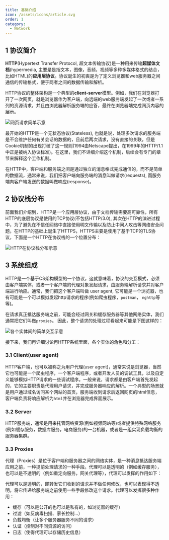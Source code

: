 ```yaml
---
title: 基础介绍
icon: /assets/icons/article.svg
order: 1
category:
  - Network
---
```


## 1 协议简介

**HTTP**(Hypertext Transfer Protocol, 超文本传输协议)是一种用来传输**超媒体文档**(hypermedia, 主要是是指文本，图像，音频，视频等多种多媒体格式的结合，比如HTML)的**应用层协议**。协议诞生的初衷是为了定义浏览器和web服务器之间通信的传输格式，便于两者之间的数据传输和解析。

HTTP协议的整体架构是一个典型的**client-server**模型。例如，我们在浏览器打开了一次网页，就是浏览器作为客户端，向远端的web服务端发起了一次或者一系列的资源请求，并且由浏览器解析服务端的应答，最终在浏览器端完成网页内容的展示。

![网页请求简单示意](/docs/network/http/resource/fetch-a-page.drawio.svg)

最开始的HTTP是一个无状态协议(Stateless), 也就是说，处理多次请求的服务端是不会维护任何有关会话的数据的，且前后两次请求，没有直接的关联，但是 Cookie机制的出现打破了这一规则(1994由Netscape提出，在1999年的HTTP/1.1中正是被纳入协议标准)。在这里，我们不详细介绍这个机制，后续会有专门的章节来解释这个工作机制。

在HTTP中，客户端和服务端之间是通过独立的消息格式完成通信的，而不是简单的数据流，通常来说，我们把客户端向服务端的消息叫做请求(requests), 而服务端向客户端发送的数据叫做响应(response)。

## 2 协议栈分布

前面我们介绍到，HTTP是一个应用层协议，由于文档传输需要高可靠性，所有HTTP的底层协议是使用的TCP协议(不包括HTTP/3.0), 其次在HTTP的演进过程中，为了避免在不信任网络中直接使用明文传输以及防止中间人攻击等网络安全问题，在HTTP的基础上诞生了HTTPS，HTTPS主要是使用了基于TCP的TLS协议，下面是一个HTTP在协议栈的一个位置分布：

![HTTP在协议栈分布示意](/docs/network/http/resource/http-layers.drawio.svg)

## 3 系统组成

HTTP是一个基于CS架构模型的一个协议，这就意味着，协议的交互模式，必须由客户端实体，或者一个客户端的代理对象发起请求，由服务端解析请求并对客户端进行响应。通常，我们把这个客户端叫做 user agent, 它可能是一个浏览器，也有可能是一个可以模拟发起http请求的程序(例如爬虫程序，`postman`， `nghttp`等等)。

在请求真正抵达服务端之前，可能会经过网关和缓存服务器等其他网络实体，我们通常把它们叫做`proxies`。
因此，整个请求的处理过程看起来可能是下图这样的：

![各个实体间的简单交互示意](/docs/network/http/resource/client-server-chain.drawio.svg)

接下来，我们再详细讨论再HTTP系统里面，各个实体的角色和分工：

### 3.1 Client(user agent)

HTTP客户端，也可以被称之为用户代理(user agent)，通常来说是浏览器，当然它也可能是一个爬虫程序，一个客户端程序，或者开发人员的调试工具，以及自定义能够模拟HTTP请求的一些调试程序。一般来说，请求都是由客户端首先发起的，它的主要职责是代理用户请求，并完成服务器响应的解析。一个典型的场景就是用户通过域名访问某个网站的首页，服务端收到请求后返回网页的html信息，客户端负责将响应解析为`html`并在浏览器完成界面展示。

### 3.2 Server

HTTP服务端，通常是用来托管网络资源(例如视频网站等)或者提供特殊网络服务(例如缓存服务，数据库服务，电商服务)的一台机器，或者是一组实现负载均衡的服务器集群。

### 3.3 Proxies

代理（Proxies）是位于客户端和服务器之间的网络实体，是一种消息抵达服务端应用之前，一种提前处理请求的一种手段。代理可以是透明的（例如缓存服务），也可以是不透明的（例如重定向服务，网关代理等），代理可以发挥的作用如下：

代理可以是透明的，即转发它们收到的请求并不做任何修改，也可以表现得不透明，将它传递给服务端之前使用一些手段修改这个请求。代理可以发挥很多种作用：

- 缓存（可以是公开的也可以是私有的，如浏览器的缓存）
- 过滤（如反病毒扫描、家长控制...）
- 负载均衡（让多个服务器服务不同的请求）
- 认证（控制对不同资源的访问）
- 日志（使得代理可以存储历史信息）
